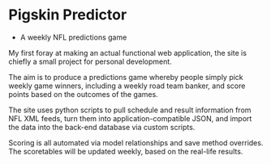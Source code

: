 # Pigskin Predictor
- A weekly NFL predictions game

My first foray at making an actual functional web application, the site is chiefly a small project for personal development.

The aim is to produce a predictions game whereby people simply pick weekly game winners, including a weekly road team banker, and score points based on the outcomes of the games.

The site uses python scripts to pull schedule and result information from NFL XML feeds, turn them into application-compatible JSON, and import the data into the back-end database via custom scripts.

Scoring is all automated via model relationships and save method overrides.  The scoretables will be updated weekly, based on the real-life results.
